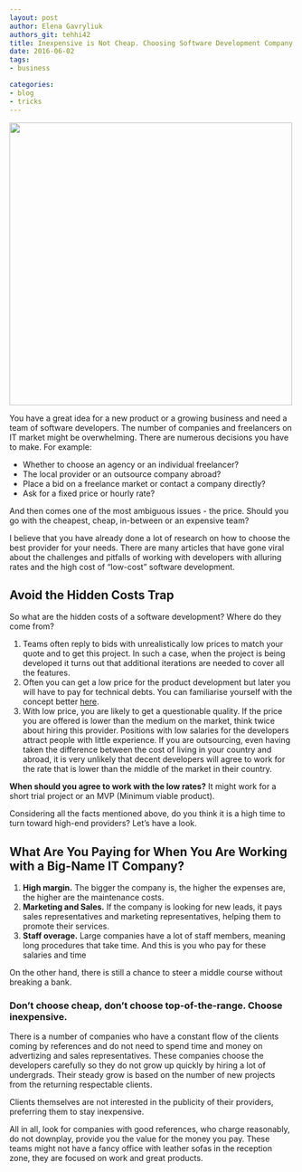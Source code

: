 ```yaml
---
layout: post
author: Elena Gavryliuk
authors_git: tehhi42
title: Inexpensive is Not Cheap. Choosing Software Development Company for Your Project
date: 2016-06-02
tags:
- business

categories:
- blog
- tricks
---
```


<img class="left" style="margin-right: 1em;" width="500" src="https://cloud.githubusercontent.com/assets/5908100/15746555/bbd76378-28df-11e6-82d0-380b18147fed.jpg"/>

You have a great idea for a new product or a growing business and need a team of software developers. The number of companies and freelancers on IT market might be overwhelming. There are numerous decisions you have to make. For example:

 - Whether to choose an agency or an individual freelancer? 
 - The local provider or an outsource company abroad? 
 - Place a bid on a freelance market or contact a company directly?
 - Ask for a fixed price or hourly rate? 

And then comes one of the most ambiguous issues - the price. Should you go with the cheapest, cheap, in-between or an expensive team?

<!--cut-->

I believe that you have already done a lot of research on how to choose the best provider for your needs. There are many articles that have gone viral about the challenges and pitfalls of working with developers with alluring rates and the high cost of “low-cost” software development. 
## Avoid the Hidden Costs Trap

So what are the hidden costs of a software development? Where do they come from? 

1. Teams often reply to bids with unrealistically low prices to match your quote and to get this project. In such a case, when the project is being developed it turns out that additional iterations are needed to cover all the features. 
2. Often you can get a low price for the product development but later you will have to pay for technical debts. You can familiarise yourself with the concept better [here](https://www.linkedin.com/pulse/high-cost-low-software-development-larry-apke). 
3. With low price, you are likely to get a questionable quality. If the price you are offered is lower than the medium on the market, think twice about hiring this provider. Positions with low salaries for the developers attract people with little experience. If you are outsourcing, even having taken the difference between the cost of living in your country and abroad, it is very unlikely that decent developers will agree to work for the rate that is lower than the middle of the market in their country. 

**When should you agree to work with the low rates?** It might work for a short trial project or an MVP (Minimum viable product).

Considering all the facts mentioned above, do you think it is a high time to turn toward high-end providers? Let’s have a look.
## What Are You Paying for When You Are Working with a Big-Name IT Company?

1. **High margin.** The bigger the company is, the higher the expenses are, the higher are the maintenance costs. 
2. **Marketing and Sales.** If the company is looking for new leads, it pays sales representatives and marketing representatives, helping them to promote their services. 
3. **Staff overage.** Large companies have a lot of staff members, meaning long procedures that take time. And this is you who pay for these salaries and time 

On the other hand, there is still a chance to steer a middle course without breaking a bank. 

### **Don’t choose cheap, don’t choose top-of-the-range. Choose inexpensive.**

There is a number of companies who have a constant flow of the clients coming by references and do not need to spend time and money on advertizing and sales representatives. These companies choose the developers carefully so they do not grow up quickly by hiring a lot of undergrads. Their steady grow is based on the number of new projects from the returning respectable clients. 

Clients themselves are not interested in the publicity of their providers, preferring them to stay inexpensive. 

All in all, look for companies with good references, who charge reasonably, do not downplay, provide you the value for the money you pay. These teams might not have a fancy office with leather sofas in the reception zone, they are focused on work and great products. 
